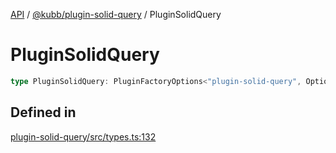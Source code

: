 [API](../../../packages.md) / [@kubb/plugin-solid-query](../index.md) / PluginSolidQuery

# PluginSolidQuery

```ts
type PluginSolidQuery: PluginFactoryOptions<"plugin-solid-query", Options, ResolvedOptions, never, ResolvePathOptions>;
```

## Defined in

[plugin-solid-query/src/types.ts:132](https://github.com/kubb-project/kubb/blob/7f30045af96d8c89b6cda0a30f7535f095a0cb45/packages/plugin-solid-query/src/types.ts#L132)
